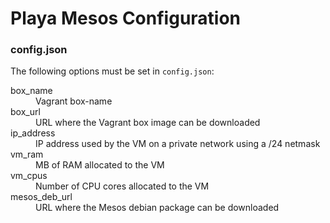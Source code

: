 # Playa Mesos Configuration

### config.json
The following options must be set in `config.json`:

<dl>
  <dt>box_name</dt>
  <dd>Vagrant box-name</dd>

  <dt>box_url</dt>
  <dd>URL where the Vagrant box image can be downloaded</dd>

  <dt>ip_address</dt>
  <dd>IP address used by the VM on a private network using a /24 netmask</dd>

  <dt>vm_ram</dt>
  <dd>MB of RAM allocated to the VM</dd>

  <dt>vm_cpus</dt>
  <dd>Number of CPU cores allocated to the VM</dd>

  <dt>mesos_deb_url</dt>
  <dd>URL where the Mesos debian package can be downloaded</dd>
</dl>
